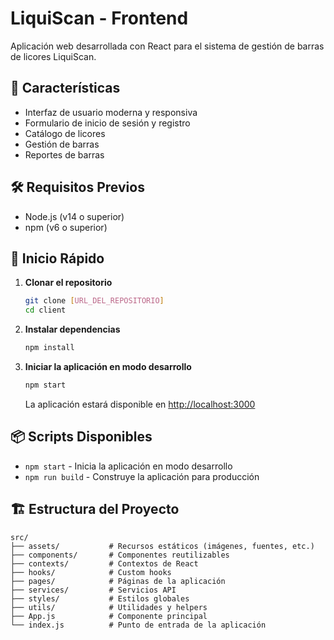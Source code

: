 # LiquiScan - Frontend

Aplicación web desarrollada con React para el sistema de gestión de barras de licores LiquiScan.

## 🚀 Características

- Interfaz de usuario moderna y responsiva
- Formulario de inicio de sesión y registro
- Catálogo de licores
- Gestión de barras
- Reportes de barras

## 🛠️ Requisitos Previos

- Node.js (v14 o superior)
- npm (v6 o superior)

## 🚀 Inicio Rápido

1. **Clonar el repositorio**
   ```bash
   git clone [URL_DEL_REPOSITORIO]
   cd client
   ```

2. **Instalar dependencias**
   ```bash
   npm install
   ```

3. **Iniciar la aplicación en modo desarrollo**
   ```bash
   npm start
   ```
   La aplicación estará disponible en [http://localhost:3000](http://localhost:3000)

## 📦 Scripts Disponibles

- `npm start` - Inicia la aplicación en modo desarrollo
- `npm run build` - Construye la aplicación para producción

## 🏗️ Estructura del Proyecto

```
src/
├── assets/           # Recursos estáticos (imágenes, fuentes, etc.)
├── components/       # Componentes reutilizables
├── contexts/         # Contextos de React
├── hooks/            # Custom hooks
├── pages/            # Páginas de la aplicación
├── services/         # Servicios API
├── styles/           # Estilos globales
├── utils/            # Utilidades y helpers
├── App.js            # Componente principal
└── index.js          # Punto de entrada de la aplicación
```

